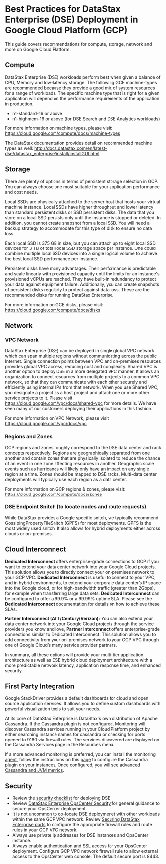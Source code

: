 # Best Practices for DataStax Enterprise (DSE) Deployment in Google Cloud Platform (GCP)

This guide covers recommendations for compute, storage, network and more on Google Cloud Platform.

## Compute

DataStax Enterprise (DSE) workloads perform best when given a balance of CPU, Memory and low-latency storage. The following GCE machine-types are recommended because they provide a good mix of system resources for a range of workloads. The specific machine type that is right for a given application will depend on the performance requirements of the application in production.
* n1-standard-16 or above
* n1-highmem-16 or above (for DSE Search and DSE Analytics workloads)

For more information on machine types, please visit: https://cloud.google.com/compute/docs/machine-types

The DataStax documentation provides detail on recommended machine types as well: http://docs.datastax.com/en/latest-dse/datastax_enterprise/install/installGUI.html


## Storage

There are plenty of options in terms of persistent storage selection in GCP.  You can always choose one most suitable for your application performance and cost needs.

Local SSDs are physically attached to the server host that hosts your virtual machine instance. Local SSDs have higher throughput and lower latency than standard persistent disks or SSD persistent disks. The data that you store on a local SSD persists only until the instance is stopped or deleted. In addition, you cannot create snapshot from a local SSD. You will need a backup strategy to accommodate for this type of disk to ensure no data loss.

Each local SSD is 375 GB in size, but you can attach up to eight local SSD devices for 3 TB of total local SSD storage space per instance. One could combine multiple local SSD devices into a single logical volume to achieve the best local SSD performance per instance.

Persistent disks have many advantages.  Their performance is predictable and scale linearly with provisioned capacity until the limits for an instance's provisioned vCPUs are reached.  They have built-in redundancy to protect your data against equipment failure. Additionally, you can create snapshots of persistent disks regularly to protect against data loss. These are the recommended disks for running DataStax Enterprise.

For more information on GCE disks, please visit: https://cloud.google.com/compute/docs/disks


## Network

### VPC Network
DataStax Enterprise (DSE) can be deployed in single global VPC network which can span multiple regions without communicating across the public Internet. Single connection points between VPC and on-premises resources provides global VPC access, reducing cost and complexity. Shared VPC is another option to deploy DSE in a more delegated VPC manner. It allows an organization to connect resources from multiple projects to a common VPC network, so that they can communicate with each other securely and efficiently using internal IPs from that network. When you use Shared VPC, you designate a project as a host project and attach one or more other service projects to it. Please visit https://cloud.google.com/vpc/docs/shared-vpc for more details. We have seen many of our customers deploying their applications in this fashion.

For more information on VPC Network, please visit https://cloud.google.com/vpc/docs/vpc

### Regions and Zones
GCP regions and zones roughly correspond to the DSE data center and rack concepts respectively. Regions are geographically separated from one another and contain zones that are physically isolated to reduce the chance of an event in one zone affecting resources in another. Geographic scale events such as hurricanes will likely only have an impact on any single region at a time. Zones should be mapped to DSE racks.  Multi-data center deployments will typically use each region as a data center.

For more information on GCP regions & zones, please visit: https://cloud.google.com/compute/docs/zones

### DSE Endpoint Snitch (to locate nodes and route requests)
While DataStax provides a Google specific snitch, we typically recommend GossipingPropertyFileSnitch (GPFS) for most deployments.  GPFS is the most widely used snitch.  It also allows for hybrid deployments either across clouds or on-premises.


## Cloud Interconnect

**Dedicated Interconnect** offers enterprise-grade connections to GCP if you want to extend your data center network into your Google Cloud projects. This solution allows you to directly connect your on-premises network to your GCP VPC. **Dedicated Interconnect** is useful to connect to your VPC, and in hybrid environments, to extend your corporate data center’s IP space into the Google cloud, or for high-bandwidth traffic (greater than 2Gbps), for example when transferring large data sets. **Dedicated Interconnect** can be configured to offer a 99.9% or a 99.99% uptime SLA. Please see the **Dedicated Interconnect** documentation for details on how to achieve these SLAs.

**Partner Interconnect (ATT/Century/Verizon):** You can also extend your data center network into your Google Cloud projects through the service providers you know and love, **Partner Interconnect** offers enterprise-grade connections similar to Dedicated Interconnect. This solution allows you to add connectivity from your on-premises network to your GCP VPC through one of Google Cloud’s many service provider partners.

In summary, all these options will provide your multi-tier application architecture as well as DSE hybrid cloud deployment architecture with a more predictable network latency, application response time, and enhanced security.


## First Party Integration
Google StackDriver provides a default dashboards for cloud and open source application services. It allows you to define custom dashboards with powerful visualization tools to suit your needs.

At its core of DataStax Enterprise is DataStax's own distribution of Apache Cassandra. If the Cassandra plugin is not configured, Monitoring will discover Cassandra services running in your Cloud Platform project by either searching instance names for cassandra or checking for ports opened to 9160 via firewall rules. The services discovered are displayed on the Cassandra Services page in the Resources menu.

If a more advanced monitoring is preferred, you can install the monitoring [agent](https://cloud.google.com/monitoring/agent/install-agent), follow the instructions on this [page](https://cloud.google.com/monitoring/agent/plugins/cassandra) to configure the Cassandra plugin on your instances. Once configured, you will see [advanced Cassandra and JVM metrics](https://cloud.google.com/monitoring/agent/plugins/cassandra#monitored-metrics).


## Security
* Review the [security checklist](https://docs.datastax.com/en/dse/6.0/dse-admin/datastax_enterprise/security/secChecklists.html#secChecklists) for deploying DSE
* Review [DataStax Enterprise OpsCenter Security](https://docs.datastax.com/en/opscenter/6.5/opsc/configure/opscSecurity.html) for general guidance to secure your OpsCenter deployment
* It is not uncommon to co-locate DSE deploymenet with other workloads within the same GCP VPC network. Review [Securing DataStax Enterprise ports](https://docs.datastax.com/en/dse/6.0/dse-admin/datastax_enterprise/security/secFirewallPorts.html) to configure the appropriate firewall rules and route rules in your GCP VPC network.
* Always use private ip addresses for DSE instances and OpsCenter instance.
* Always enable authentication and SSL access for your OpsCenter deployment. Configure GCP VPC network firewall rule to allow external access to the OpsCenter web console.  The default secure port is 8443.


